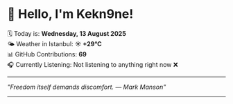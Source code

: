 # 👋 Hello, I'm Kekn9ne!

🗓️ Today is: **Wednesday, 13 August 2025**  
🌤️ Weather in Istanbul: **☀️   +29°C**  
📊 GitHub Contributions: **69**  
🎧 Currently Listening: Not listening to anything right now ❌

---

_"Freedom itself demands discomfort. — *Mark Manson*"_

---
